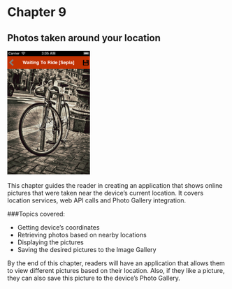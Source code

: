 # Chapter 9
## Photos taken around your location 
![Screenshot](../screenshots/app09.png)

This chapter guides the reader in creating an application that shows online pictures that were taken near the device’s current location. It covers location services, web API calls and Photo Gallery integration.

###Topics covered:
- Getting device’s coordinates
- Retrieving photos based on nearby locations
- Displaying the pictures
- Saving the desired pictures to the Image Gallery

By the end of this chapter, readers will have an application that allows them to view different pictures based on their location. Also, if they like a picture, they can also save this picture to the device’s Photo Gallery.
